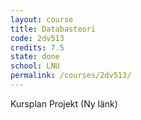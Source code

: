 ```yaml
---
layout: course
title: Databasteori
code: 2dv513
credits: 7.5
state: done
school: LNU
permalink: /courses/2dv513/
---
```


Kursplan
Projekt (Ny länk)